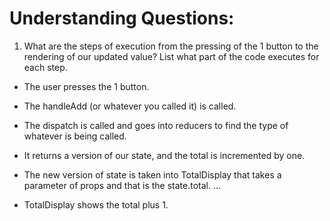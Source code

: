 # Understanding Questions:
1. What are the steps of execution from the pressing of the 1 button to the rendering of our updated value? List what part of the code executes for each step.
* The user presses the 1 button.
* The handleAdd (or whatever you called it) is called.
* The dispatch is called and goes into reducers to find the type of whatever is being called.
* It returns a version of our state, and the total is incremented by one.
* The new version of state is taken into TotalDisplay that takes a parameter of props and that is the state.total.
...

* TotalDisplay shows the total plus 1.
